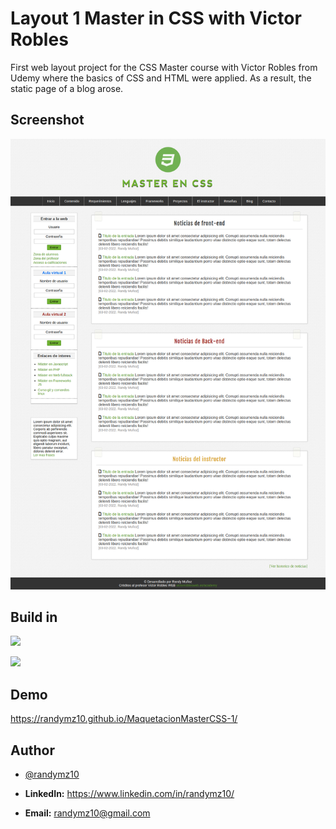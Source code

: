 
# Layout 1 Master in CSS with Victor Robles

First web layout project for the CSS Master course with Victor Robles from Udemy where the basics of CSS and HTML were applied. As a result, the static page of a blog arose.

## Screenshot

![Screenshot](/MaquetacionMasterCSS-1/img/design.jpg)

## Build in

![](https://img.shields.io/badge/HTML5-E34F26?style=for-the-badge&logo=html5&logoColor=white)

![](https://img.shields.io/badge/CSS3-1572B6?style=for-the-badge&logo=css3&logoColor=white)

## Demo

<a href="https://randymz10.github.io/MaquetacionMasterCSS-1/" target="_blank">https://randymz10.github.io/MaquetacionMasterCSS-1/</a>

## Author

- [@randymz10](https://github.com/randymz10)

- **LinkedIn:** https://www.linkedin.com/in/randymz10/

- **Email:** randymz10@gmail.com
